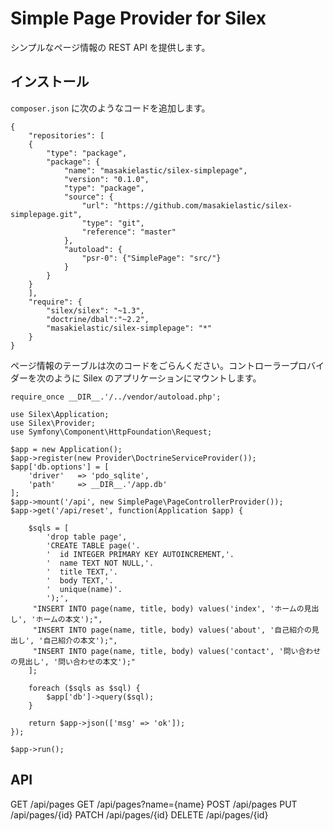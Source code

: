 Simple Page Provider for Silex
==============================

シンプルなページ情報の REST API を提供します。

インストール
----------

`composer.json` に次のようなコードを追加します。

    {
        "repositories": [
        {
            "type": "package",
            "package": {
                "name": "masakielastic/silex-simplepage",
                "version": "0.1.0",
                "type": "package",
                "source": {
                    "url": "https://github.com/masakielastic/silex-simplepage.git",
                    "type": "git",
                    "reference": "master"
                },
                "autoload": {
                    "psr-0": {"SimplePage": "src/"}
                }
            }
        }
        ],
        "require": {
            "silex/silex": "~1.3",
            "doctrine/dbal":"~2.2",
            "masakielastic/silex-simplepage": "*"
        }
    }


ページ情報のテーブルは次のコードをごらんください。コントローラープロバイダーを次のように Silex のアプリケーションにマウントします。

    require_once __DIR__.'/../vendor/autoload.php';

    use Silex\Application;
    use Silex\Provider;
    use Symfony\Component\HttpFoundation\Request;

    $app = new Application();
    $app->register(new Provider\DoctrineServiceProvider());
    $app['db.options'] = [
        'driver'   => 'pdo_sqlite',
        'path'     => __DIR__.'/app.db'
    ];
    $app->mount('/api', new SimplePage\PageControllerProvider());
    $app->get('/api/reset', function(Application $app) {

        $sqls = [
            'drop table page',
            'CREATE TABLE page('.
            '  id INTEGER PRIMARY KEY AUTOINCREMENT,'.
            '  name TEXT NOT NULL,'.
            '  title TEXT,'.
            '  body TEXT,'.
            '  unique(name)'.
            ');',
         "INSERT INTO page(name, title, body) values('index', 'ホームの見出し', 'ホームの本文');",
         "INSERT INTO page(name, title, body) values('about', '自己紹介の見出し', '自己紹介の本文');",
         "INSERT INTO page(name, title, body) values('contact', '問い合わせの見出し', '問い合わせの本文');"
        ];

        foreach ($sqls as $sql) {
            $app['db']->query($sql); 
        }

        return $app->json(['msg' => 'ok']);
    });

    $app->run();

API
---

GET /api/pages
GET /api/pages?name={name}
POST /api/pages
PUT /api/pages/{id}
PATCH /api/pages/{id}
DELETE /api/pages/{id}